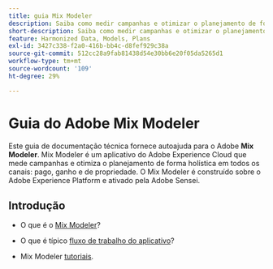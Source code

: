 ```yaml
---
title: guia Mix Modeler
description: Saiba como medir campanhas e otimizar o planejamento de forma integral em todos os canais com o Mix Modeler.
short-description: Saiba como medir campanhas e otimizar o planejamento de forma integral em todos os canais com o Mix Modeler.
feature: Harmonized Data, Models, Plans
exl-id: 3427c338-f2a0-416b-bb4c-d8fef929c38a
source-git-commit: 512cc28a9fab81438d54e30bb6e20f05da5265d1
workflow-type: tm+mt
source-wordcount: '109'
ht-degree: 29%

---
```


# Guia do Adobe Mix Modeler

Este guia de documentação técnica fornece autoajuda para o Adobe **Mix Modeler**. Mix Modeler é um aplicativo do Adobe Experience Cloud que mede campanhas e otimiza o planejamento de forma holística em todos os canais: pago, ganho e de propriedade. O Mix Modeler é construído sobre o Adobe Experience Platform e ativado pela Adobe Sensei.

## Introdução

* O que é o [Mix Modeler](get-started/about.md)?

* O que é típico [fluxo de trabalho do aplicativo](get-started/workflow.md)?

* Mix Modeler [tutoriais](https://experienceleague.adobe.com/docs/mix-modeler-learn/tutorials/overview.html?lang=en).
